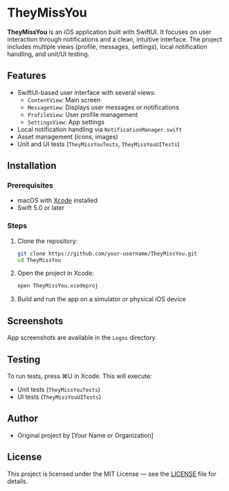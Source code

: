 
# TheyMissYou

**TheyMissYou** is an iOS application built with SwiftUI. It focuses on user interaction through notifications and a clean, intuitive interface. The project includes multiple views (profile, messages, settings), local notification handling, and unit/UI testing.

## Features

- SwiftUI-based user interface with several views:
  - `ContentView`: Main screen
  - `MessageView`: Displays user messages or notifications
  - `ProfileView`: User profile management
  - `SettingsView`: App settings
- Local notification handling via `NotificationManager.swift`
- Asset management (icons, images)
- Unit and UI tests (`TheyMissYouTests`, `TheyMissYouUITests`)

## Installation

### Prerequisites

- macOS with [Xcode](https://developer.apple.com/xcode/) installed
- Swift 5.0 or later

### Steps

1. Clone the repository:
   ```bash
   git clone https://github.com/your-username/TheyMissYou.git
   cd TheyMissYou
   ```
2. Open the project in Xcode:
   ```bash
   open TheyMissYou.xcodeproj
   ```
3. Build and run the app on a simulator or physical iOS device

## Screenshots

App screenshots are available in the `Logos` directory.

## Testing

To run tests, press ⌘U in Xcode. This will execute:

- Unit tests (`TheyMissYouTests`)
- UI tests (`TheyMissYouUITests`)

## Author

- Original project by [Your Name or Organization]

## License

This project is licensed under the MIT License — see the [LICENSE](LICENSE) file for details.
